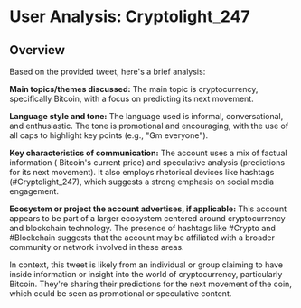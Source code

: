 # User Analysis: Cryptolight_247

## Overview

Based on the provided tweet, here's a brief analysis:

**Main topics/themes discussed:**
The main topic is cryptocurrency, specifically Bitcoin, with a focus on predicting its next movement.

**Language style and tone:**
The language used is informal, conversational, and enthusiastic. The tone is promotional and encouraging, with the use of all caps to highlight key points (e.g., "Gm everyone").

**Key characteristics of communication:**
The account uses a mix of factual information ( Bitcoin's current price) and speculative analysis (predictions for its next movement). It also employs rhetorical devices like hashtags (#Cryptolight_247), which suggests a strong emphasis on social media engagement.

**Ecosystem or project the account advertises, if applicable:**
This account appears to be part of a larger ecosystem centered around cryptocurrency and blockchain technology. The presence of hashtags like #Crypto and #Blockchain suggests that the account may be affiliated with a broader community or network involved in these areas.

In context, this tweet is likely from an individual or group claiming to have inside information or insight into the world of cryptocurrency, particularly Bitcoin. They're sharing their predictions for the next movement of the coin, which could be seen as promotional or speculative content.